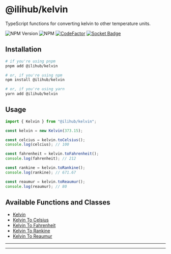 # @ilihub/kelvin

TypeScript functions for converting kelvin to other temperature units.

![NPM Version](https://img.shields.io/npm/v/%40ilihub%2Fkelvin?color=33cd56&logo=npm)
![NPM](https://img.shields.io/npm/l/%40ilihub%2Fkelvin)
[![CodeFactor](https://www.codefactor.io/repository/github/ilihub/npm/badge)](https://www.codefactor.io/repository/github/ilihub/npm)
[![Socket Badge](https://socket.dev/api/badge/npm/package/@ilihub/kelvin)](https://socket.dev/npm/package/@ilihub/kelvin)

## Installation

```bash
# if you're using pnpm
pnpm add @ilihub/kelvin

# or, if you're using npm
npm install @ilihub/kelvin

# or, if you're using yarn
yarn add @ilihub/kelvin
```

## Usage

```javascript
import { Kelvin } from "@ilihub/kelvin";

const kelvin = new Kelvin(373.15);

const celcius = kelvin.toCelsius();
console.log(celcius); // 100

const fahrenheit = kelvin.toFahrenheit();
console.log(fahrenheit); // 212

const rankine = kelvin.toRankine();
console.log(rankine); // 671.67

const reaumur = kelvin.toReaumur();
console.log(reaumur); // 80
```

## Available Functions and Classes

- [Kelvin](https://www.npmjs.com/package/@ilihub/kelvin)
- [Kelvin To Celsius](https://www.npmjs.com/package/@ilihub/kelvin-to-celsius)
- [Kelvin To Fahrenheit](https://www.npmjs.com/package/@ilihub/kelvin-to-fahrenheit)
- [Kelvin To Rankine](https://www.npmjs.com/package/@ilihub/kelvin-to-rankine)
- [Kelvin To Reaumur](https://www.npmjs.com/package/@ilihub/kelvin-to-reaumur)

---

<!-- sponsors_and_backers_section_start -->

<!-- sponsors_and_backers_section_end -->

---
